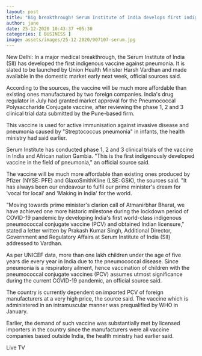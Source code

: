 ```yaml
---
layout: post
title: "Big breakthrough! Serum Institute of India develops first indigenous vaccine against pneumonia; launch next week"
author: jane 
date: 25-12-2020 10:43:37 +05:30 
categories: [ BUSINESS ] 
image: assets/images/25-12-2020/907107-serum.jpg
---
```

New Delhi: In a major medical breakthrough, the Serum Institute of India (SII) has developed the first indigenous vaccine against pneumonia. It is slated to be launched by Union Health Minister Harsh Vardhan and made available in the domestic market early next week, official sources said.

According to the sources, the vaccine will be much more affordable than existing ones manufactured by two foreign companies. India's drug regulator in July had granted market approval for the Pneumococcal Polysaccharide Conjugate vaccine, after reviewing the phase 1, 2 and 3 clinical trial data submitted by the Pune-based firm.

This vaccine is used for active immunisation against invasive disease and pneumonia caused by "Streptococcus pneumonia" in infants, the health ministry had said earlier.

Serum Institute has conducted phase 1, 2 and 3 clinical trials of the vaccine in India and African nation Gambia. "This is the first indigenously developed vaccine in the field of pneumonia," an official source said.

The vaccine will be much more affordable than existing ones produced by Pfizer (NYSE: PFE) and GlaxoSmithKline (LSE: GSK), the sources said. "It has always been our endeavour to fulfil our prime minister's dream for 'vocal for local' and 'Making in India' for the world.

"Moving towards prime minister's clarion call of Atmanirbhar Bharat, we have achieved one more historic milestone during the lockdown period of COVID-19 pandemic by developing India's first world-class indigenous pneumococcal conjugate vaccine (PCV) and obtained Indian licensure," stated a letter written by Prakash Kumar Singh, Additional Director, Government and Regulatory Affairs at Serum Institute of India (SII) addressed to Vardhan.

As per UNICEF data, more than one lakh children under the age of five years die every year in India due to the pneumococcal disease. Since pneumonia is a respiratory ailment, hence vaccination of children with the pneumococcal conjugate vaccines (PCV) assumes utmost significance during the current COVID-19 pandemic, an official source said.

The country is currently dependent on imported PCV of foreign manufacturers at a very high price, the source said. The vaccine which is administered in an intramuscular manner was prequalified by WHO in January.

Earlier, the demand of such vaccine was substantially met by licensed importers in the country since the manufacturers were all vaccine companies based outside India, the health ministry had earlier said.

Live TV